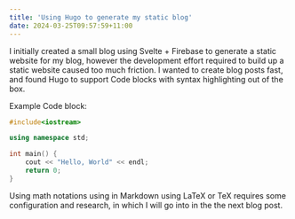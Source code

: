 ```yaml
---
title: 'Using Hugo to generate my static blog'
date: 2024-03-25T09:57:59+11:00
---
```


I initially created a small blog using Svelte + Firebase to generate a static website for my blog, however the
development effort required to build up a static website caused too much friction. I wanted to create blog posts fast,
and found Hugo to support Code blocks with syntax highlighting out of the box.

Example Code block:

```c++
#include<iostream>

using namespace std;

int main() {
    cout << "Hello, World" << endl;
    return 0;
}
```

Using math notations using in Markdown using LaTeX or TeX requires some configuration and research, in which I will go into in the
the next blog post.

